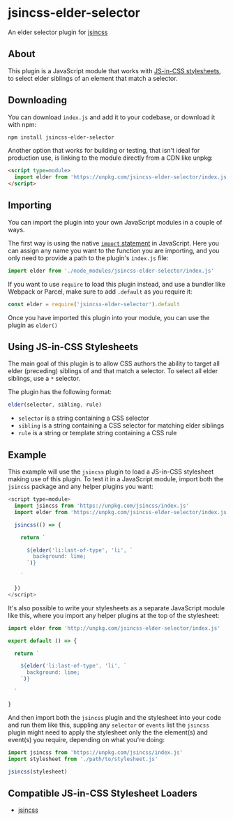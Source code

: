 # jsincss-elder-selector

An elder selector plugin for [jsincss](https://github.com/tomhodgins/jsincss)

## About

This plugin is a JavaScript module that works with [JS-in-CSS stylesheets](https://responsive.style/theory/what-is-a-jic-stylesheet.html), to select elder siblings of an element that match a selector.

## Downloading

You can download `index.js` and add it to your codebase, or download it with npm:

```bash
npm install jsincss-elder-selector
```

Another option that works for building or testing, that isn't ideal for production use, is linking to the module directly from a CDN like unpkg:

```html
<script type=module>
  import elder from 'https://unpkg.com/jsincss-elder-selector/index.js'
</script>
```

## Importing

You can import the plugin into your own JavaScript modules in a couple of ways.

The first way is using the native [`import` statement](https://developer.mozilla.org/en-US/docs/Web/JavaScript/Reference/Statements/import) in JavaScript. Here you can assign any name you want to the function you are importing, and you only need to provide a path to the plugin's `index.js` file:

```js
import elder from './node_modules/jsincss-elder-selector/index.js'
```

If you want to use `require` to load this plugin instead, and use a bundler like Webpack or Parcel, make sure to add `.default` as you require it:

```js
const elder = require('jsincss-elder-selector').default
```

Once you have imported this plugin into your module, you can use the plugin as `elder()`

## Using JS-in-CSS Stylesheets

The main goal of this plugin is to allow CSS authors the ability to target all elder (preceding) siblings of and that match a selector. To select all elder siblings, use a `*` selector.

The plugin has the following format:

```js
elder(selector, sibling, rule)
```

- `selector` is a string containing a CSS selector
- `sibling` is a string containing a CSS selector for matching elder siblings
- `rule` is a string or template string containing a CSS rule

## Example

This example will use the `jsincss` plugin to load a JS-in-CSS stylesheet making use of this plugin. To test it in a JavaScript module, import both the `jsincss` package and any helper plugins you want:

```js
<script type=module>
  import jsincss from 'https://unpkg.com/jsincss/index.js'
  import elder from 'https://unpkg.com/jsincss-elder-selector/index.js'

  jsincss(() => {

    return `

      ${elder('li:last-of-type', 'li', `
        background: lime;
      `)}

    `

  })
</script>
```

It's also possible to write your stylesheets as a separate JavaScript module like this, where you import any helper plugins at the top of the stylesheet:

```js
import elder from 'http://unpkg.com/jsincss-elder-selector/index.js'

export default () => {

  return `

    ${elder('li:last-of-type', 'li', `
      background: lime;
    `)}

  `

}
```

And then import both the `jsincss` plugin and the stylesheet into your code and run them like this, suppling any `selector` or `events` list the `jsincss` plugin might need to apply the stylesheet only the the element(s) and event(s) you require, depending on what you're doing:

```js
import jsincss from 'https://unpkg.com/jsincss/index.js'
import stylesheet from './path/to/stylesheet.js'

jsincss(stylesheet)
```

## Compatible JS-in-CSS Stylesheet Loaders

- [jsincss](https://github.com/tomhodgins/jsincss)